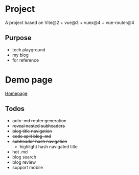 # Project

A project based on Vite@2 + vue@3 + vuex@4 + vue-router@4

## Purpose

* tech playground
* my blog
* for reference
# Demo page

[Homepage](https://wizardpisces.github.io/)

## Todos

* ~~auto .md router generation~~
* ~~reveal nested subheaders~~
* ~~blog title navigation~~
* ~~code split blog .md~~
* ~~subheader hash navigation~~
    * highlight hash navigated title
* hot .md
* blog search
* blog review
* support mobile

